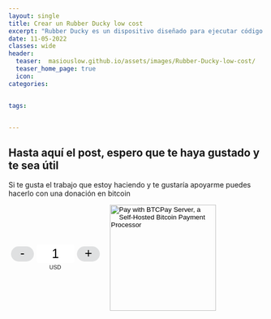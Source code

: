 ```yaml
---
layout: single
title: Crear un Rubber Ducky low cost
excerpt: "Rubber Ducky es un dispositivo diseñado para ejecutar código automáticamente después de conectarlo a un ordenador. En este post voy a hacer uno por 10 euros con una raspberry pi pico."
date: 11-05-2022
classes: wide
header:
  teaser:  masiouslow.github.io/assets/images/Rubber-Ducky-low-cost/
  teaser_home_page: true
  icon: 
categories:


tags:


---
```











































## Hasta aquí el post, espero que te haya gustado y te sea útil
Si te gusta el trabajo que estoy haciendo y te gustaría apoyarme puedes hacerlo con una donación en bitcoin 

<style> .btcpay-form { display: inline-flex; align-items: center; justify-content: center; } .btcpay-form--inline { flex-direction: row; } .btcpay-form--block { flex-direction: column; } .btcpay-form--inline .submit { margin-left: 15px; } .btcpay-form--block select { margin-bottom: 10px; } .btcpay-form .btcpay-custom-container{ text-align: center; }.btcpay-custom { display: flex; align-items: center; justify-content: center; } .btcpay-form .plus-minus { cursor:pointer; font-size:25px; line-height: 25px; background: #DFE0E1; height: 30px; width: 45px; border:none; border-radius: 60px; margin: auto 5px; display: inline-flex; justify-content: center; } .btcpay-form select { -moz-appearance: none; -webkit-appearance: none; appearance: none; color: currentColor; background: transparent; border:1px solid transparent; display: block; padding: 1px; margin-left: auto; margin-right: auto; font-size: 11px; cursor: pointer; } .btcpay-form select:hover { border-color: #ccc; } .btcpay-form option { color: #000; background: rgba(0,0,0,.1); } .btcpay-input-price { -moz-appearance: textfield; border: none; box-shadow: none; text-align: center; font-size: 25px; margin: auto; border-radius: 5px; line-height: 35px; background: #fff; }.btcpay-input-price::-webkit-outer-spin-button, .btcpay-input-price::-webkit-inner-spin-button { -webkit-appearance: none; margin: 0; } </style>
<form method="POST" action="https://mainnet.demo.btcpayserver.org/api/v1/invoices" class="btcpay-form btcpay-form--inline">
  <input type="hidden" name="storeId" value="HSCNd3KcSaCLuYgHhCoa1NdSppV7GiH4QbZcVYvBTvCk" />
  <div class="btcpay-custom-container">
    <div class="btcpay-custom">
      <button class="plus-minus" type="button" onclick="handlePlusMinus(event);return false" data-type="-" data-step="1" data-min="1" data-max="20">-</button>
      <input class="btcpay-input-price" type="number" name="price" min="1" max="20" step="1" value="1" data-price="1" style="width:3em;" oninput="handlePriceInput(event);return false" />
      <button class="plus-minus" type="button" onclick="handlePlusMinus(event);return false" data-type="+" data-step="1" data-min="1" data-max="20">+</button>
    </div>
    <select name="currency">
      <option value="USD" selected>USD</option>
      <option value="GBP">GBP</option>
      <option value="EUR">EUR</option>
      <option value="BTC">BTC</option>
    </select>
  </div>
  <input type="image" class="submit" name="submit" src="https://mainnet.demo.btcpayserver.org/img/paybutton/pay.svg" style="width:209px" alt="Pay with BTCPay Server, a Self-Hosted Bitcoin Payment Processor">
</form>
<script>
    function handlePlusMinus(event) {
        event.preventDefault();
        const root = event.target.closest('.btcpay-form');
        const el = root.querySelector('.btcpay-input-price');
        const step = parseInt(event.target.dataset.step) || 1;
        const min = parseInt(event.target.dataset.min) || 1;
        const max = parseInt(event.target.dataset.max);
        const type = event.target.dataset.type;
        const price = parseInt(el.value) || min;
        if (type === '-') {
            el.value = price - step < min ? min : price - step;
        } else if (type === '+') {
            el.value = price + step > max ? max : price + step;
        }
    }
    
    function handlePriceInput(event) {
        event.preventDefault();
        const root = event.target.closest('.btcpay-form');
        const price = parseInt(event.target.dataset.price);
        if (isNaN(event.target.value)) root.querySelector('.btcpay-input-price').value = price;
        const min = parseInt(event.target.getAttribute('min')) || 1;
        const max = parseInt(event.target.getAttribute('max'));
        if (event.target.value < min) {
            event.target.value = min;
        } else if (event.target.value > max) { 
            event.target.value = max;
        }
    }
</script>
